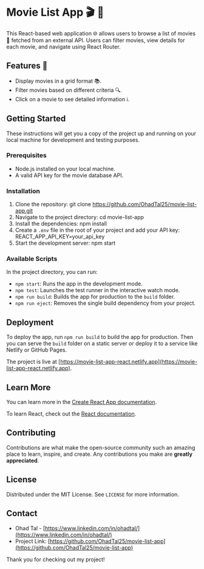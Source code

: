 # Movie List App 🎬 🍿
   
This React-based web application 🌐 allows users to browse a list of movies 🎥 fetched from an external API. Users can filter movies, view details for each movie, and navigate using React Router.

## Features 🌟
 
- Display movies in a grid format 📚. 
- Filter movies based on different criteria 🔍.
- Click on a movie to see detailed information ℹ️.  

## Getting Started 

These instructions will get you a copy of the project up and running on your local machine for development and testing purposes.

### Prerequisites

- Node.js installed on your local machine.
- A valid API key for the movie database API.

### Installation

1. Clone the repository:
   git clone https://github.com/OhadTal25/movie-list-app.git
3. Navigate to the project directory:
   cd movie-list-app
5. Install the dependencies:
   npm install
7. Create a `.env` file in the root of your project and add your API key: REACT_APP_API_KEY=your_api_key
8. Start the development server:
   npm start

### Available Scripts

In the project directory, you can run:

- `npm start`: Runs the app in the development mode.
- `npm test`: Launches the test runner in the interactive watch mode.
- `npm run build`: Builds the app for production to the `build` folder.
- `npm run eject`: Removes the single build dependency from your project.

## Deployment

To deploy the app, run `npm run build` to build the app for production. Then you can serve the `build` folder on a static server or deploy it to a service like Netlify or GitHub Pages.

The project is live at [https://movie-list-app-react.netlify.app](https://movie-list-app-react.netlify.app).

## Learn More

You can learn more in the [Create React App documentation](https://facebook.github.io/create-react-app/docs/getting-started).

To learn React, check out the [React documentation](https://reactjs.org/).

## Contributing

Contributions are what make the open-source community such an amazing place to learn, inspire, and create. Any contributions you make are **greatly appreciated**.

## License

Distributed under the MIT License. See `LICENSE` for more information.

## Contact

- Ohad Tal - [https://www.linkedin.com/in/ohadtal/](https://www.linkedin.com/in/ohadtal/)
- Project Link: [https://github.com/OhadTal25/movie-list-app](https://github.com/OhadTal25/movie-list-app)

Thank you for checking out my project!
